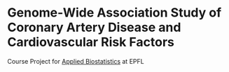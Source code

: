 # Genome-Wide Association Study of Coronary Artery Disease and Cardiovascular Risk Factors

Course Project for [Applied Biostatistics](http://edu.epfl.ch/coursebook/fr/applied-biostatistics-MATH-493) at EPFL

